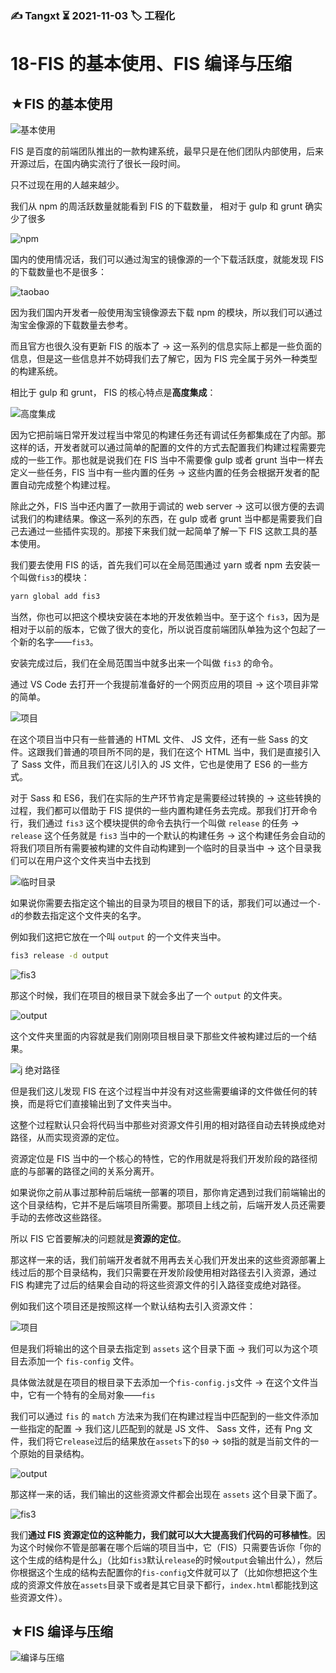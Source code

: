 ### ✍️ Tangxt ⏳ 2021-11-03 🏷️ 工程化

# 18-FIS 的基本使用、FIS 编译与压缩

## ★FIS 的基本使用

![基本使用](assets/img/2021-11-03-00-39-43.png)

FIS 是百度的前端团队推出的一款构建系统，最早只是在他们团队内部使用，后来开源过后，在国内确实流行了很长一段时间。

只不过现在用的人越来越少。

我们从 npm 的周活跃数量就能看到 FIS 的下载数量， 相对于 gulp 和 grunt 确实少了很多

![npm](assets/img/2021-11-03-09-59-26.png)

国内的使用情况话，我们可以通过淘宝的镜像源的一个下载活跃度，就能发现 FIS 的下载数量也不是很多：

![taobao](assets/img/2021-11-03-09-59-06.png)

因为我们国内开发者一般使用淘宝镜像源去下载 npm 的模块，所以我们可以通过淘宝金像源的下载数量去参考。

而且官方也很久没有更新 FIS 的版本了 -> 这一系列的信息实际上都是一些负面的信息，但是这一些信息并不妨碍我们去了解它，因为 FIS 完全属于另外一种类型的构建系统。

相比于 gulp 和 grunt， FIS 的核心特点是**高度集成**：

![高度集成](assets/img/2021-11-03-10-38-58.png)

因为它把前端日常开发过程当中常见的构建任务还有调试任务都集成在了内部。那这样的话，开发者就可以通过简单的配置的文件的方式去配置我们构建过程需要完成的一些工作。那也就是说我们在 FIS 当中不需要像 gulp 或者 grunt 当中一样去定义一些任务，FIS 当中有一些内置的任务 -> 这些内置的任务会根据开发者的配置自动完成整个构建过程。

除此之外，FIS 当中还内置了一款用于调试的 web server -> 这可以很方便的去调试我们的构建结果。像这一系列的东西，在 gulp 或者 grunt 当中都是需要我们自己去通过一些插件实现的。那接下来我们就一起简单了解一下 FIS 这款工具的基本使用。

我们要去使用 FIS 的话，首先我们可以在全局范围通过 yarn 或者 npm 去安装一个叫做`fis3`的模块：

``` bash
yarn global add fis3
```

当然，你也可以把这个模块安装在本地的开发依赖当中。至于这个 `fis3`，因为是相对于以前的版本，它做了很大的变化，所以说百度前端团队单独为这个包起了一个新的名字——`fis3`。

安装完成过后，我们在全局范围当中就多出来一个叫做 `fis3` 的命令。

通过 VS Code 去打开一个我提前准备好的一个网页应用的项目 -> 这个项目非常的简单。

![项目](assets/img/2021-11-03-10-06-52.png)

在这个项目当中只有一些普通的 HTML 文件、 JS 文件，还有一些 Sass 的文件。这跟我们普通的项目所不同的是，我们在这个 HTML 当中，我们是直接引入了 Sass 文件，而且我们在这儿引入的 JS 文件，它也是使用了 ES6 的一些方式。

对于 Sass 和 ES6，我们在实际的生产环节肯定是需要经过转换的 -> 这些转换的过程，我们都可以借助于 FIS 提供的一些内置构建任务去完成。那我们打开命令行，我们通过 `fis3` 这个模块提供的命令去执行一个叫做 `release` 的任务 -> `release` 这个任务就是 `fis3` 当中的一个默认的构建任务 -> 这个构建任务会自动的将我们项目所有需要被构建的文件自动构建到一个临时的目录当中 -> 这个目录我们可以在用户这个文件夹当中去找到

![临时目录](assets/img/2021-11-03-10-09-30.png)

如果说你需要去指定这个输出的目录为项目的根目下的话，那我们可以通过一个`-d`的参数去指定这个文件夹的名字。

例如我们这把它放在一个叫 `output` 的一个文件夹当中。

``` bash
fis3 release -d output
```

![fis3](assets/img/2021-11-03-10-13-27.png)

那这个时候，我们在项目的根目录下就会多出了一个 `output` 的文件夹。

![output](assets/img/2021-11-03-10-15-53.png)

这个文件夹里面的内容就是我们刚刚项目根目录下那些文件被构建过后的一个结果。

![j 绝对路径](assets/img/2021-11-03-10-15-18.png)

但是我们这儿发现 FIS 在这个过程当中并没有对这些需要编译的文件做任何的转换，而是将它们直接输出到了文件夹当中。

这整个过程默认只会将代码当中那些对资源文件引用的相对路径自动去转换成绝对路径，从而实现资源的定位。

资源定位是 FIS 当中的一个核心的特性，它的作用就是将我们开发阶段的路径彻底的与部署的路径之间的关系分离开。

如果说你之前从事过那种前后端统一部署的项目，那你肯定遇到过我们前端输出的这个目录结构，它并不是后端项目所需要。那项目上线之前，后端开发人员还需要手动的去修改这些路径。

所以 FIS 它首要解决的问题就是**资源的定位**。

那这样一来的话，我们前端开发者就不用再去关心我们开发出来的这些资源部署上线过后的那个目录结构，我们只需要在开发阶段使用相对路径去引入资源，通过 FIS 构建完了过后的结果会自动的将这些资源文件的引入路径变成绝对路径。

例如我们这个项目还是按照这样一个默认结构去引入资源文件：

![项目](assets/img/2021-11-03-10-06-52.png)

但是我们将输出的这个目录去指定到 `assets` 这个目录下面 -> 我们可以为这个项目去添加一个 `fis-config` 文件。

具体做法就是在项目的根目录下去添加一个`fis-config.js`文件 -> 在这个文件当中，它有一个特有的全局对象——`fis`

我们可以通过 `fis` 的 `match` 方法来为我们在构建过程当中匹配到的一些文件添加一些指定的配置 -> 我们这儿匹配到的就是 JS 文件、 Sass 文件，还有 Png 文件，我们将它`release`过后的结果放在`assets`下的`$0` -> `$0`指的就是当前文件的一个原始的目录结构。

![output](assets/img/2021-11-03-10-29-13.png)

那这样一来的话，我们输出的这些资源文件都会出现在 `assets` 这个目录下面了。

![fis3](assets/img/2021-11-03-10-32-27.png)

我们**通过 FIS 资源定位的这种能力，我们就可以大大提高我们代码的可移植性**。因为这个时候你不管是部署在哪个后端的项目当中，它（FIS）只需要告诉你「你的这个生成的结构是什么」（比如`fis3`默认`release`的时候`output`会输出什么），然后你根据这个生成的结构去配置你的`fis-config`文件就可以了（比如你想把这个生成的资源文件放在`assets`目录下或者是其它目录下都行，`index.html`都能找到这些资源文件）。

## ★FIS 编译与压缩

![编译与压缩](assets/img/2021-11-03-10-38-05.png)